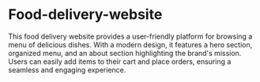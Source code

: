 # Food-delivery-website
 This food delivery website provides a user-friendly platform for browsing a menu of delicious dishes. With a modern design, it features a hero section, organized menu, and an about section highlighting the brand's mission. Users can easily add items to their cart and place orders, ensuring a seamless and engaging experience.
